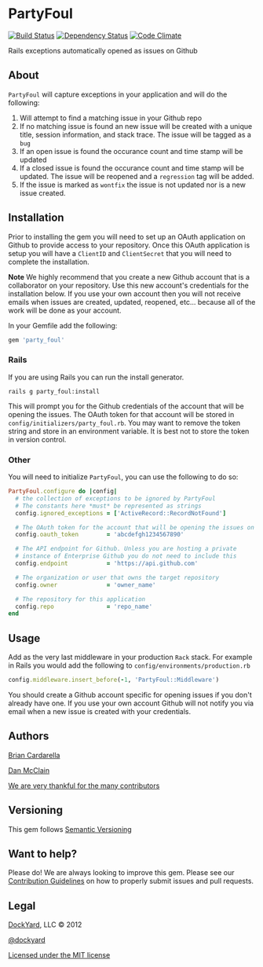 # PartyFoul #

[![Build Status](https://secure.travis-ci.org/dockyard/party_foul.png?branch=master)](http://travis-ci.org/dockyard/party_foul)
[![Dependency Status](https://gemnasium.com/dockyard/party_foul.png?travis)](https://gemnasium.com/dockyard/party_foul)
[![Code Climate](https://codeclimate.com/badge.png)](https://codeclimate.com/github/dockyard/party_foul)

Rails exceptions automatically opened as issues on Github

## About ##

`PartyFoul` will capture exceptions in your application and will do the
following:

1. Will attempt to find a matching issue in your Github repo
2. If no matching issue is found an new issue will be created with a
   unique title, session information, and stack trace. The issue will be
tagged as a `bug`
3. If an open issue is found the occurance count and time stamp will be
   updated
4. If a closed issue is found the occurance count and time stamp will be
   updated. The issue will be reopened and a `regression` tag will be
added.
5. If the issue is marked as `wontfix` the issue is not updated nor is
   a new issue created.

## Installation ##

Prior to installing the gem you will need to set up an OAuth application
on Github to provide access to your repository. Once this OAuth
application is setup you will have a `ClientID` and `ClientSecret` that
you will need to complete the installation.

**Note** We highly recommend that you create a new Github account that is
a collaborator on your repository. Use this new account's credentials
for the installation below. If you use your own account then you will
not receive emails when issues are created, updated, reopened, etc...
because all of the work will be done as your account.

In your Gemfile add the following:

```ruby
gem 'party_foul'
```

### Rails ###
If you are using Rails you can run the install generator.

```
rails g party_foul:install
```


This will prompt you for the Github credentials of the account that will
be opening the issues. The OAuth token for that account will be stored
in `config/initializers/party_foul.rb`. You may want to remove the token
string and store in an environment variable. It is best not to store the
token in version control.

### Other ###

You will need to initialize `PartyFoul`, you can use the following to do
so:

```ruby
PartyFoul.configure do |config|
  # the collection of exceptions to be ignored by PartyFoul
  # The constants here *must* be represented as strings
  config.ignored_exceptions = ['ActiveRecord::RecordNotFound']

  # The OAuth token for the account that will be opening the issues on Github
  config.oauth_token        = 'abcdefgh1234567890'

  # The API endpoint for Github. Unless you are hosting a private
  # instance of Enterprise Github you do not need to include this
  config.endpoint           = 'https://api.github.com'

  # The organization or user that owns the target repository
  config.owner              = 'owner_name'

  # The repository for this application
  config.repo               = 'repo_name'
end
```

## Usage ##

Add as the very last middleware in your production `Rack` stack. For
example in Rails you would add the following to
`config/environments/production.rb`

```ruby
config.middleware.insert_before(-1, 'PartyFoul::Middleware')
```

You should create a Github account specific for opening issues if you
don't already have one. If you use your own account Github will not
notify you via email when a new issue is created with your credentials.

## Authors ##

[Brian Cardarella](http://twitter.com/bcardarella)

[Dan McClain](http://twitter.com/_danmcclain)

[We are very thankful for the many contributors](https://github.com/dockyard/party_foul/graphs/contributors)

## Versioning ##

This gem follows [Semantic Versioning](http://semver.org)

## Want to help? ##

Please do! We are always looking to improve this gem. Please see our
[Contribution Guidelines](https://github.com/dockyard/party_foul/blob/master/CONTRIBUTING.md)
on how to properly submit issues and pull requests.

## Legal ##

[DockYard](http://dockyard.com), LLC &copy; 2012

[@dockyard](http://twitter.com/dockyard)

[Licensed under the MIT license](http://www.opensource.org/licenses/mit-license.php)
